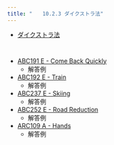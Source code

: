 ```yaml
---
title: "　　10.2.3 ダイクストラ法"
---
```


* [ダイクストラ法](https://ja.wikipedia.org/wiki/%E3%83%80%E3%82%A4%E3%82%AF%E3%82%B9%E3%83%88%E3%83%A9%E6%B3%95)

```python:サンプルコード
```

```text:実行結果
```

- [ABC191 E - Come Back Quickly](https://atcoder.jp/contests/abc191/tasks/abc191_e)
    - 解答例
- [ABC192 E - Train](https://atcoder.jp/contests/abc192/tasks/abc192_e)
    - 解答例
- [ABC237 E - Skiing](https://atcoder.jp/contests/abc237/tasks/abc237_e)
    - 解答例
- [ABC252 E - Road Reduction](https://atcoder.jp/contests/abc252/tasks/abc252_e)
    - 解答例
- [ARC109 A - Hands](https://atcoder.jp/contests/arc109/tasks/arc109_a)
    - 解答例
